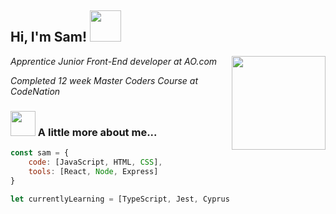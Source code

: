 <h2> Hi, I'm Sam! <img src="https://media.giphy.com/media/3oFzmeVbeXIfBUl5sI/giphy.gif" width="50"></h2>
<img align='right' src="https://media.giphy.com/media/54Y6RuAdm1gUZx9Oi7/giphy.gif" width="150">
<p> <em>Apprentice Junior Front-End developer at AO.com</em><p>
<p><em>Completed 12 week Master Coders Course at CodeNation</em></p>

### <img src="https://media.giphy.com/media/xVjFkyqCwSEGA/giphy.gif" width="40"> A little more about me...
```JAVASCRIPT
const sam = {
	code: [JavaScript, HTML, CSS],
	tools: [React, Node, Express]
}

let currentlyLearning = [TypeScript, Jest, Cyprus, TailwindCSS];

```
